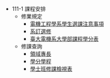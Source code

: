- 111-1 課程安排
	- 修業規定
		- [電機工程學系學生選課注意事項](https://www.ee.ntu.edu.tw/eeoffice/download/News/2208091401081.pdf)
		- [系訂選修](https://www.ee.ntu.edu.tw/upload/workbench/files/1101110.pdf)
		- [臺⼤電機系⼤學部課程學分表](https://www.ee.ntu.edu.tw/upload/workbench/files/eecourse_1090506.pdf)
	- 修課查詢
		- [領域專長](https://specom.aca.ntu.edu.tw/)
		- [學分學程](https://ifsel3.aca.ntu.edu.tw/cou_stu/index.php)
		- [學士班修課檢視表](https://reg.aca.ntu.edu.tw/GradeCheck/MessageForm?code=1)